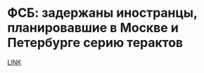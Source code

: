 # ФСБ: задержаны иностранцы, планировавшие в Москве и Петербурге серию терактов



[LINK](https://varlamov.ru/2068850.html)